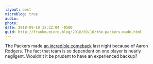 ```yaml
---
layout: post
microblog: true
audio: 
photo: 
date: 2018-09-10 12:22:04 -0500
guid: http://frankm.micro.blog/2018/09/10/the-packers-made.html
---
```

The Packers made [an incredible comeback](http://www.espn.com/nfl/story/_/id/24629977/aaron-rodgers-knee-green-back-packers-returns-game) last night because of Aaron Rodgers. The fact that team is so dependent on one player is nearly negligent. Wouldn't it be prudent to have an experienced backup? 
